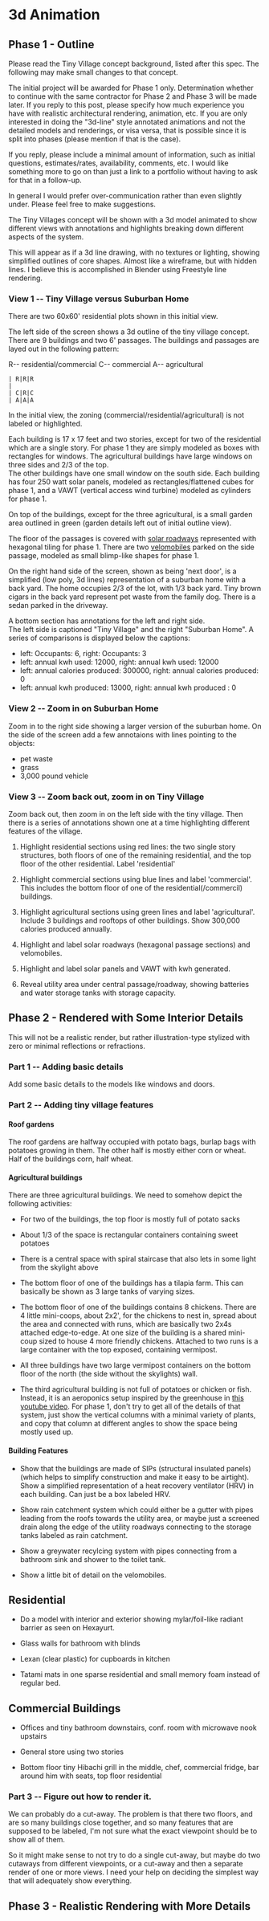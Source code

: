 # 3d Animation

## Phase 1 - Outline

Please read the Tiny Village concept background, listed after this spec.  The following may make small changes to that concept.

The initial project will be awarded for Phase 1 only.  Determination whether to continue with the same contractor for Phase 2 and 
Phase 3 will be made later.  If you reply to this post, please specify how much experience you have with realistic architectural 
rendering, animation, etc.  If you are only interested in doing the "3d-line" style annotated animations and not the detailed models 
and renderings, or visa versa, that is possible since it is split into phases (please mention if that is the case).

If you reply, please include a minimal amount of information, such as initial questions, estimates/rates, availability, comments, etc.
I would like something more to go on than just a link to a portfolio without having to ask for that in a follow-up.

In general I would prefer over-communication rather than even slightly under.  Please feel free to make suggestions.

The Tiny Villages concept will be shown with a 3d model animated to show different views with annotations and
highlights breaking down different aspects of the system.

This will appear as if a 3d line drawing, with no textures or lighting, showing simplified outlines of core shapes. Almost like a
wireframe, but with hidden lines.  I believe this is accomplished in Blender using Freestyle line rendering.

### View 1 -- Tiny Village versus Suburban Home

There are two 60x60' residential plots shown in this initial view.

The left side of the screen shows a 3d outline of the tiny village concept. There are 9 buildings and two 6' passages.
The buildings and passages are layed out in the following pattern:

R-- residential/commercial
C-- commercial
A-- agricultural

    | R|R|R
    |       
    | C|R|C
    | A|A|A 

In the initial view, the zoning (commercial/residential/agricultural) is not labeled or highlighted.

Each building is 17 x 17 feet and two stories, except for two of the residential which are a single story.  For phase 1 they
are simply modeled as boxes with rectangles for windows.  The agricultural buildings have large windows on three sides and 2/3 of the top.  
The other buildings have one small window on the south side. Each building has four 250 watt solar panels, modeled as rectangles/flattened cubes for phase 1, and a VAWT 
(vertical access wind turbine) modeled as cylinders for phase 1.

On top of the buildings, except for the three agricultural, is a small garden area outlined in green (garden details left out
of initial outline view).

The floor of the passages is covered with [solar roadways](https://www.indiegogo.com/projects/solar-roadways#/) represented
with hexagonal tiling for phase 1.
There are two [velomobiles](https://www.youtube.com/watch?v=fXIAu2b_rHw) parked on the side passage, 
modeled as small blimp-like shapes for phase 1. 

On the right hand side of the screen, shown as being 'next door', is a simplified (low poly, 3d lines) representation of a 
suburban home with a back yard.  The home occupies 2/3 of the lot, with 1/3 back yard.  Tiny brown cigars in the back
yard represent pet waste from the family dog.  There is a sedan parked in the driveway. 

A bottom section has annotations for the left and right side.  
The left side is captioned "Tiny Village" and the right "Suburban Home".  A series of
comparisons is displayed below the captions:

* left: Occupants: 6, right: Occupants: 3
* left: annual kwh used: 12000, right: annual kwh used: 12000
* left: annual calories produced: 300000, right: annual calories produced: 0
* left: annual kwh produced: 13000, right: annual kwh produced : 0

### View 2 -- Zoom in on Suburban Home

Zoom in to the right side showing a larger version of the suburban home.  On the side of the screen add a 
few annotaions with lines pointing to the objects:

* pet waste
* grass
* 3,000 pound vehicle

### View 3 -- Zoom back out, zoom in on Tiny Village

Zoom back out, then zoom in on the left side with the tiny village.  Then there is a series of annotations
shown one at a time highlighting different features of the village.

1. Highlight residential sections using red lines: the two single story structures, both floors of one of the remaining residential,
and the top floor of the other residential.  Label 'residential'

2. Highlight commercial sections using blue lines and label 'commercial'. This includes the bottom floor of one of the 
residential(/commercil) buildings.

3. Highlight agricultural sections using green lines and label 'agricultural'. Include 3 buildings and rooftops of other buildings. 
   Show 300,000 calories produced annually.

4. Highlight and label solar roadways (hexagonal passage sections) and velomobiles.

5. Highlight and label solar panels and VAWT with kwh generated. 

6. Reveal utility area under central passage/roadway, showing batteries and water storage tanks with storage capacity.

## Phase 2 - Rendered with Some Interior Details

This will not be a realistic render, but rather illustration-type stylized with zero or minimal reflections or refractions.

### Part 1 -- Adding basic details

Add some basic details to the models like windows and doors.

### Part 2 -- Adding tiny village features

#### Roof gardens

The roof gardens are halfway occupied with potato bags, burlap bags with potatoes growing in them.  The other half is mostly either corn or wheat.
Half of the buildings corn, half wheat.

#### Agricultural buildings

There are three agricultural buildings.  We need to somehow depict the following activities:

* For two of the buildings, the top floor is mostly full of potato sacks
* About 1/3 of the space is rectangular containers containing sweet potatoes
* There is a central space with spiral staircase that also lets in some light from the skylight above

* The bottom floor of one of the buildings has a tilapia farm.  This can basically be shown as 3 large tanks of varying sizes.

* The bottom floor of one of the buildings contains 8 chickens.  There are 4 little mini-coops, about 2x2', for the chickens to nest in,
spread about the area and connected with runs, which are basically two 2x4s attached edge-to-edge.  At one size of the building is
a shared mini-coup sized to house 4 more friendly chickens.  Attached to two runs is a large container with the top exposed, containing
vermipost.

* All three buildings have two large vermipost containers on the bottom floor of the north (the side without the skylights) wall.  

* The third agricultural building is not full of potatoes or chicken or fish.  Instead, it is an aeroponics setup inspired by the greenhouse in
[this youtube video](https://www.youtube.com/watch?v=H4gsnFJRAB0).  For phase 1, don't try to get all of the details of that system,
just show the vertical columns with a minimal variety of plants, and copy that column at different angles to show the 
space being mostly used up.

#### Building Features

* Show that the buildings are made of SIPs (structural insulated panels) (which helps to simplify construction and make it easy to
be airtight).  Show a simplified representation of a heat recovery ventilator (HRV) in each building.  Can just be a box labeled
HRV. 

* Show rain catchment system which could either be a gutter with pipes leading from the roofs towards the utility area, or maybe just
a screened drain along the edge of the utility roadways connecting to the storage tanks labeled as rain catchment.

* Show a greywater recylcing system with pipes connecting from a bathroom sink and shower to the toilet tank.

* Show a little bit of detail on the velomobiles.

## Residential 

* Do a model with interior and exterior showing mylar/foil-like radiant barrier as seen on Hexayurt.

* Glass walls for bathroom with blinds

* Lexan (clear plastic) for cupboards in kitchen

* Tatami mats in one sparse residential and small memory foam instead of regular bed.

## Commercial Buildings

* Offices and tiny bathroom downstairs, conf. room with microwave nook upstairs

* General store using two stories

* Bottom floor tiny Hibachi grill in the middle, chef, commercial fridge, bar around him with seats,
top floor residential

### Part 3 -- Figure out how to render it.

We can probably do a cut-away. The problem is that there two floors, and are so many buildings close together, and so many features
that are supposed to be labeled, I'm not sure what the exact viewpoint should be to show all of them.

So it might make sense to not try to do a single cut-away, but maybe do two cutaways from different viewpoints, or a cut-away
and then a separate render of one or more views.  I need your help on deciding the simplest way that will adequately show
everything.

## Phase 3 - Realistic Rendering with More Details

